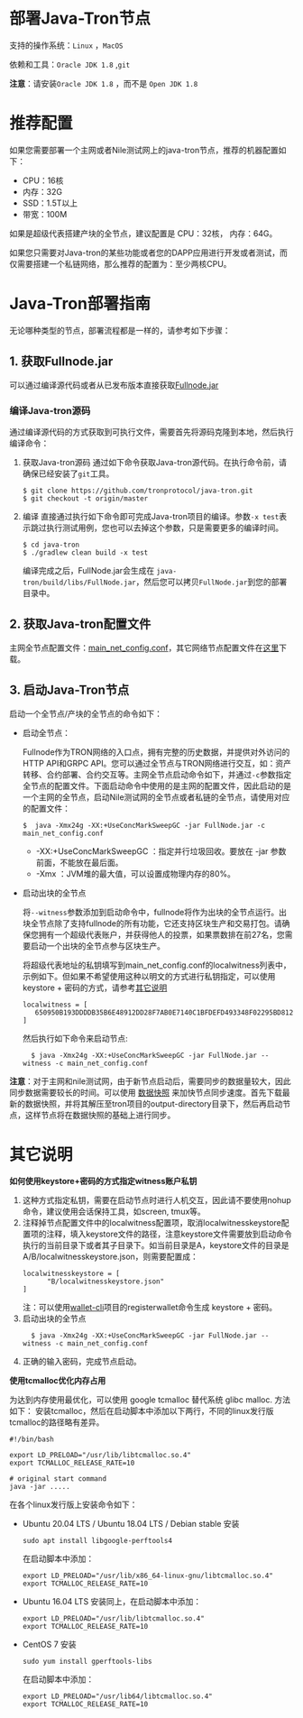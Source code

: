 # 部署Java-Tron节点

支持的操作系统：`Linux` ，`MacOS`

依赖和工具：`Oracle JDK 1.8` ,`git`

**注意**：请安装`Oracle JDK 1.8` ，而不是 `Open JDK 1.8`

# 推荐配置
如果您需要部署一个主网或者Nile测试网上的java-tron节点，推荐的机器配置如下：

* CPU：16核 
* 内存：32G 
* SSD：1.5T以上
* 带宽：100M 

如果是超级代表搭建产块的全节点，建议配置是 CPU：32核， 内存：64G。

如果您只需要对Java-tron的某些功能或者您的DAPP应用进行开发或者测试，而仅需要搭建一个私链网络，那么推荐的配置为：至少两核CPU。

# Java-Tron部署指南
无论哪种类型的节点，部署流程都是一样的，请参考如下步骤：
## 1. 获取Fullnode.jar
可以通过编译源代码或者从已发布版本直接获取[Fullnode.jar](https://github.com/tronprotocol/java-tron/releases)

### 编译Java-tron源码
通过编译源代码的方式获取到可执行文件，需要首先将源码克隆到本地，然后执行编译命令：

1. 获取Java-tron源码
  通过如下命令获取Java-tron源代码。在执行命令前，请确保已经安装了`git`工具。

    ```
    $ git clone https://github.com/tronprotocol/java-tron.git
    $ git checkout -t origin/master
    ```
2. 编译
  直接通过执行如下命令即可完成Java-tron项目的编译。参数`-x test`表示跳过执行测试用例，您也可以去掉这个参数，只是需要更多的编译时间。
  
    ```
    $ cd java-tron
    $ ./gradlew clean build -x test
    ```
    编译完成之后，FullNode.jar会生成在 `java-tron/build/libs/FullNode.jar`，然后您可以拷贝`FullNode.jar`到您的部署目录中。
 
## 2. 获取Java-tron配置文件
主网全节点配置文件：[main_net_config.conf](https://github.com/tronprotocol/tron-deployment/blob/master/main_net_config.conf)，其它网络节点配置文件在[这里](https://github.com/tronprotocol/tron-deployment)下载。

## 3. 启动Java-Tron节点
启动一个全节点/产块的全节点的命令如下：

* 启动全节点：

    Fullnode作为TRON网络的入口点，拥有完整的历史数据，并提供对外访问的HTTP API和GRPC API。您可以通过全节点与TRON网络进行交互，如：资产转移、合约部署、合约交互等。主网全节点启动命令如下，并通过`-c`参数指定全节点的配置文件。下面启动命令中使用的是主网的配置文件，因此启动的是一个主网的全节点，启动Nile测试网的全节点或者私链的全节点，请使用对应的配置文件：

    ````
    $  java -Xmx24g -XX:+UseConcMarkSweepGC -jar FullNode.jar -c main_net_config.conf
    ````
    
    * -XX:+UseConcMarkSweepGC  ：指定并行垃圾回收。要放在 -jar 参数前面，不能放在最后面。
    * -Xmx  ：JVM堆的最大值，可以设置成物理内存的80%。

* 启动出块的全节点

    将`--witness`参数添加到启动命令中，fullnode将作为出块的全节点运行。出块全节点除了支持fullnode的所有功能，它还支持区块生产和交易打包。请确保您拥有一个超级代表账户，并获得他人的投票，如果票数排在前27名，您需要启动一个出块的全节点参与区块生产。
  
    将超级代表地址的私钥填写到main_net_config.conf的localwitness列表中，示例如下。但如果不希望使用这种以明文的方式进行私钥指定，可以使用keystore + 密码的方式，请参考[其它说明](#_2)

    ```
    localwitness = [
       650950B193DDDDB35B6E48912DD28F7AB0E7140C1BFDEFD493348F02295BD812
    ]
    ```
  
    然后执行如下命令来启动节点:
  
    ```
      $ java -Xmx24g -XX:+UseConcMarkSweepGC -jar FullNode.jar --witness -c main_net_config.conf
    ```

**注意**：对于主网和nile测试网，由于新节点启动后，需要同步的数据量较大，因此同步数据需要较长的时间。可以使用 [数据快照](../backup_restore/#_5) 来加快节点同步速度。首先下载最新的数据快照，并将其解压至tron项目的output-directory目录下，然后再启动节点，这样节点将在数据快照的基础上进行同步。

# 其它说明
**如何使用keystore+密码的方式指定witness账户私钥**

1. 这种方式指定私钥，需要在启动节点时进行人机交互，因此请不要使用nohup命令，建议使用会话保持工具，如screen, tmux等。
2. 注释掉节点配置文件中的localwitness配置项，取消localwitnesskeystore配置项的注释，填入keystore文件的路径，注意keystore文件需要放到启动命令执行的当前目录下或者其子目录下。如当前目录是A，keystore文件的目录是A/B/localwitnesskeystore.json，则需要配置成：
    ```
    localwitnesskeystore = [
          "B/localwitnesskeystore.json"
    ]
    ```
    注：可以使用[wallet-cli](https://github.com/tronprotocol/wallet-cli.git)项目的registerwallet命令生成 keystore + 密码。
3. 启动出块的全节点
    ```
      $ java -Xmx24g -XX:+UseConcMarkSweepGC -jar FullNode.jar --witness -c main_net_config.conf
    ```
4. 正确的输入密码，完成节点启动。



**使用tcmalloc优化内存占用**

为达到内存使用最优化，可以使用 google tcmalloc 替代系统 glibc malloc. 方法如下：
安装tcmalloc，然后在启动脚本中添加以下两行，不同的linux发行版tcmalloc的路径略有差异。
```
#!/bin/bash
  
export LD_PRELOAD="/usr/lib/libtcmalloc.so.4"
export TCMALLOC_RELEASE_RATE=10
  
# original start command
java -jar .....
```

在各个linux发行版上安装命令如下：

* Ubuntu 20.04 LTS / Ubuntu 18.04 LTS / Debian stable
    安装

    ```
    sudo apt install libgoogle-perftools4
    ```

    在启动脚本中添加：

    ```
    export LD_PRELOAD="/usr/lib/x86_64-linux-gnu/libtcmalloc.so.4"
    export TCMALLOC_RELEASE_RATE=10
    ```

* Ubuntu 16.04 LTS
    安装同上，在启动脚本中添加：

    ```
    export LD_PRELOAD="/usr/lib/libtcmalloc.so.4"
    export TCMALLOC_RELEASE_RATE=10
    ```

* CentOS 7
  安装
    ```
    sudo yum install gperftools-libs
    ```
    在启动脚本中添加：
    ```
    export LD_PRELOAD="/usr/lib64/libtcmalloc.so.4"
    export TCMALLOC_RELEASE_RATE=10
    ```